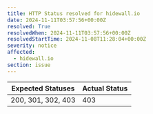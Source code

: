 ```yaml
---
title: HTTP Status resolved for hidewall.io
date: 2024-11-11T03:57:56+00:00Z
resolved: True
resolvedWhen: 2024-11-11T03:57:56+00:00Z
resolvedStartTime: 2024-11-08T11:28:04+00:00Z
severity: notice
affected:
  - hidewall.io
section: issue
---
```


| Expected Statuses | Actual Status  |
|-------------------|----------------|
| 200, 301, 302, 403 | 403 |

